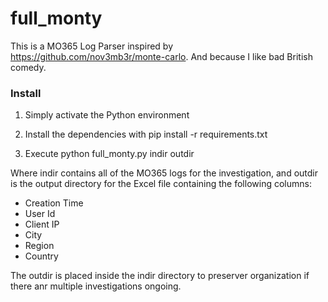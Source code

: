 # full_monty

This is a MO365 Log Parser inspired by https://github.com/nov3mb3r/monte-carlo. And because I like bad British comedy.

### Install

1. Simply activate the Python environment

2. Install the dependencies with pip install -r requirements.txt

3. Execute python full_monty.py indir outdir

Where indir contains all of the MO365 logs for the investigation, and outdir is the output directory for the Excel file containing the following columns:

  - Creation Time
  - User Id
  - Client IP
  - City
  - Region
  - Country

The outdir is placed inside the indir directory to preserver organization if there anr multiple investigations ongoing.
